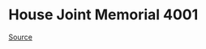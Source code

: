 # House Joint Memorial 4001

[Source](http://lawfilesext.leg.wa.gov/biennium/2021-22/Pdf/Bills/House%20Joint%20Memorials/4001-Constitutional%20convention.pdf)